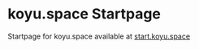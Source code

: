 # koyu.space Startpage

Startpage for koyu.space available at [start.koyu.space](https://start.koyu.space)